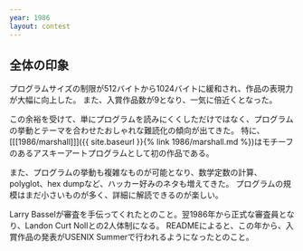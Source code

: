 ```yaml
---
year: 1986
layout: contest
---
```

## 全体の印象

プログラムサイズの制限が512バイトから1024バイトに緩和され、作品の表現力が大幅に向上した。
また、入賞作品数が9となり、一気に倍近くとなった。

この余裕を受けて、単にプログラムを読みにくくしただけではなく、プログラムの挙動とテーマを合わせたおしゃれな難読化の傾向が出てきた。
特に、[[[1986/marshall]]]({{ site.baseurl }}{% link 1986/marshall.md %})はモチーフのあるアスキーアートプログラムとして初の作品である。

また、プログラムの挙動も複雑なものが可能となり、数学定数の計算、polyglot、hex dumpなど、ハッカー好みのネタも増えてきた。
プログラムの規模はまだ小さいものが多く、詳細に解読できるのが楽しい。

Larry Basselが審査を手伝ってくれたとのこと。翌1986年から正式な審査員となり、Landon Curt Nollとの2人体制になる。
READMEによると、この年から、入賞作品の発表がUSENIX Summerで行われるようになったとのこと。
